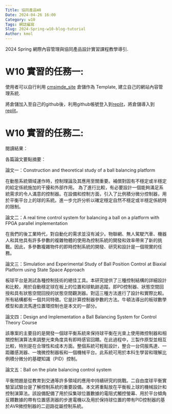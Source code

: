 ```yaml
---
Title: 協同產品W8
Date: 2024-04-26 16:00
Category: w10
Tags: 網誌編寫
Slug: 2024-Spring-w10-blog-tutorial
Author: kmol
---
```


2024 Spring 網際內容管理與協同產品設計實習課程教學導引.

<!-- PELICAN_END_SUMMARY -->

# W10 實習的任務一:
使用者可以自行利用 [cmsimde_site] 倉儲作為 Template, 建立自己的網站內容管理系統.

[cmsimde_site]: https://github.com/mdecycu/cmsimde_site

將倉儲加入至自己的github後，利用github帳號登入到[replit]，將倉儲導入到[replit]。


[replit]:
https://replit.com/

# W10 實習的任務二:

閱讀結果：

各篇論文要點摘要：

論文一：Construction and theoretical study of a ball balancing platform

在動態系統領域運作時，控制理論及其應用至關重要。補償對固有不穩定或半穩定的給定係統施加的干擾和外部作用。
為了進行比較，有必要設計一個能夠滿足系統需求的令人滿意的控制器。在設備和控制方面，引入了比例積分微分控制器，用於平衡平台上的球的系統。進一步允許分析以確定穩定自然不穩定或半穩定係統時的限制。

論文二：A real time control system for balancing a ball on a platform with FPGA parallel implementation

在我們的後工業時代，對自動化的需求並沒有減少。物聯網、無人駕駛汽車、機器人和其他具有許多參數的複雜物體的使用為控制系統的開發和效率帶來了新的挑戰。因此，多參數複雜物件的即時控制系統的開發、研究和設計是一個現實的任務。

論文三：Simulation and Experimental Study of Ball Position Control at Biaxial Platform using State Space Approach

板球平台是測試各種控制技術的絕佳工具。本研究提供了三種控制結構的詳細設計和比較，用於自動穩定球在板上的位置和球軌跡追蹤。即PD控制器、狀態空間回授和具有狀態空間回授的狀態空間觀測器。對這三種方法進行了設計和實際比較。所有結構都有一個共同特徵。它是計算控制器參數的方法。牛頓法導出的板球數學模型和直流馬達位置環控制也是本文的一部分。


論文四：Design and Implementation a Ball Balancing System for Control Theory Course

該專案的主要目的是開發一個球平衡系統來保持球平衡在光束上使用微控制器和相關控制演算法來調整光束角度具有即時感官回饋。在此過程中，三製作原型並相互比較，特別是在合理性和成本方面。整個系統可輕鬆設計，整合一台伺服馬達、一距離感測器、一塊微控制器板和一個機械平台。此系統可用於本科生學習和理解比例積分微分的基礎知識（PID）控制。

論文五：Ball on the plate balancing control system

平衡問題是從教育到交通等許多領域的應用中持續研究的挑戰。二自由度球平衡實驗室試驗台是了解控制系統的重要設備。本文將重點放在平衡板上球的機械設計和控制演算法。該設備配備了用於採集球位置數據的電阻式觸控螢幕、用於平台傾角反饋數據的帶有位置感測器的步進電機以及用於保持球位置的帶有PID控制器的基於AVR微控制器的二迴路從屬控制系統。